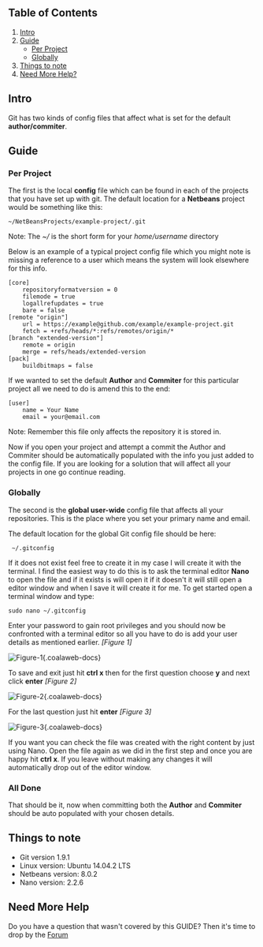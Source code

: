 ## Table of Contents

1.  [Intro](#intro)
2.  [Guide](#guide)
    -   [Per Project](#project)
    -   [Globally](#global)
5.  [Things to note](#notes)
6.  [Need More Help?](#more-help)

## <a name="intro"></a>Intro

Git has two kinds of config files that affect what is set for the default **author/commiter**.

## <a name="guide"></a>Guide

### <a name="project"></a>Per Project

The first is the local **config** file which can be found in each of the projects that you have set up with git. The default location for a **Netbeans** project would be something like this:

    ~/NetBeansProjects/example-project/.git

<div class="uk-alert">Note: The <em>~/</em> is the short form for your <em>home/username</em> directory</div>

Below is an example of a  typical project config file which you might note is missing a reference to a user which means the system will look elsewhere for this info.

    [core]
        repositoryformatversion = 0
        filemode = true
        logallrefupdates = true
        bare = false
    [remote "origin"]
        url = https://example@github.com/example/example-project.git
        fetch = +refs/heads/*:refs/remotes/origin/*
    [branch "extended-version"]
        remote = origin
        merge = refs/heads/extended-version
    [pack]
        buildbitmaps = false

If we wanted to set the default **Author** and **Commiter** for this particular project all we need to do is amend this to the end:

    [user]
        name = Your Name
        email = your@email.com

<div class="uk-alert">Note: Remember this file only affects the repository it is stored in.</div>

Now if you open your project and attempt a commit the Author and Commiter should be automatically populated with the info you just added to the config file. If you are looking for a solution that will affect all your projects in one go continue reading.

### <a name="global"></a>Globally

The second is the **global user-wide** config file that affects all your repositories. This is the place where you set your primary name and email. 

The default location for the global Git config file should be here:

     ~/.gitconfig

If it does not exist feel free to create it in my case I will create it with the terminal. I find the easiest way to do this is to ask the terminal editor **Nano** to open the file and if it exists is will open it if it doesn't it will still open a editor window and when I save it will create it for me. To get started open a terminal window and type:

    sudo nano ~/.gitconfig


Enter your password to gain root privileges and you should now be confronted with a terminal editor so all you have to do is add your user details as mentioned earlier. *\[Figure 1\]*

![Figure-1](http://cdn.coalaweb.com/images/docs/git/default-git-user/default-git-user-2.png "Figure-1"){.coalaweb-docs}

To save and exit just hit **ctrl x** then for the first question choose **y** and next click **enter** *\[Figure 2\]*

![Figure-2](http://cdn.coalaweb.com/images/docs/git/default-git-user/default-git-user-3.png "Figure-2"){.coalaweb-docs}

For the last question just hit **enter** *\[Figure 3\]*

![Figure-3](http://cdn.coalaweb.com/images/docs/git/default-git-user/default-git-user-4.png "Figure-3"){.coalaweb-docs}

If you want you can check the file was created with the right content by just using Nano. Open the file again as we did in the first step and once you are happy hit **ctrl x**. If you leave without making any changes it will automatically drop out of the editor window.

### All Done

That should be it, now when committing both the **Author** and **Commiter** should be auto populated with your chosen details.

## Things to note

-   Git version 1.9.1
-   Linux version: Ubuntu 14.04.2 LTS
-   Netbeans version: 8.0.2
-   Nano version: 2.2.6

## <a name="more-help"></a>Need More Help

<div class="uk-alert">Do you have a question that wasn't covered by this GUIDE? Then it's time to drop by the <a href="http://coalaweb.com/forum/index" target="_self">Forum</a></div>